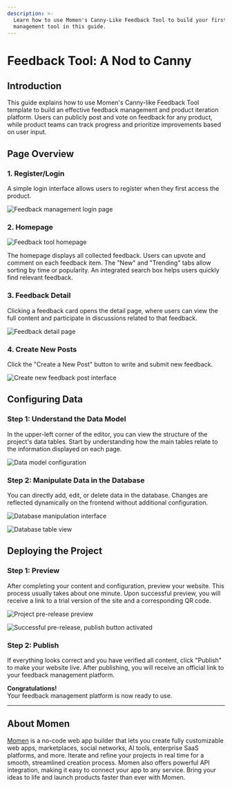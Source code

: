 ```yaml
---
description: >-
  Learn how to use Momen's Canny-Like Feedback Tool to build your first
  management tool in this guide.
---
```


# Feedback Tool: A Nod to Canny

## Introduction

This guide explains how to use Momen's Canny-like Feedback Tool template to build an effective feedback management and product iteration platform. Users can publicly post and vote on feedback for any product, while product teams can track progress and prioritize improvements based on user input.

## Page Overview

### 1. Register/Login

A simple login interface allows users to register when they first access the product.

![Feedback management login page](../.gitbook/assets/0%20(39).png)

### 2. Homepage

![Feedback tool homepage](../.gitbook/assets/1%20(78).png)

The homepage displays all collected feedback. Users can upvote and comment on each feedback item. The "New" and "Trending" tabs allow sorting by time or popularity. An integrated search box helps users quickly find relevant feedback.

### 3. Feedback Detail

Clicking a feedback card opens the detail page, where users can view the full content and participate in discussions related to that feedback.

![Feedback detail page](../.gitbook/assets/2%20(65).png)

### 4. Create New Posts

Click the "Create a New Post" button to write and submit new feedback.

![Create new feedback post interface](../.gitbook/assets/1280X1280.1.png)

## Configuring Data

### Step 1: Understand the Data Model

In the upper-left corner of the editor, you can view the structure of the project's data tables. Start by understanding how the main tables relate to the information displayed on each page.

![Data model configuration](../.gitbook/assets/4%20(60).png)

### Step 2: Manipulate Data in the Database

You can directly add, edit, or delete data in the database. Changes are reflected dynamically on the frontend without additional configuration.

![Database manipulation interface](../.gitbook/assets/5%20(47).png)

![Database table view](../.gitbook/assets/6%20(42).png)

## Deploying the Project

### Step 1: Preview

After completing your content and configuration, preview your website. This process usually takes about one minute. Upon successful preview, you will receive a link to a trial version of the site and a corresponding QR code.

![Project pre-release preview](../.gitbook/assets/7%20(32).png)

![Successful pre-release, publish button activated](../.gitbook/assets/8%20(28).png)

### Step 2: Publish

If everything looks correct and you have verified all content, click "Publish" to make your website live. After publishing, you will receive an official link to your feedback management platform.

**Congratulations!**  
Your feedback management platform is now ready to use.

---

## About Momen

[Momen](https://momen.app/?channel=docs) is a no-code web app builder that lets you create fully customizable web apps, marketplaces, social networks, AI tools, enterprise SaaS platforms, and more. Iterate and refine your projects in real time for a smooth, streamlined creation process. Momen also offers powerful API integration, making it easy to connect your app to any service. Bring your ideas to life and launch products faster than ever with Momen.

